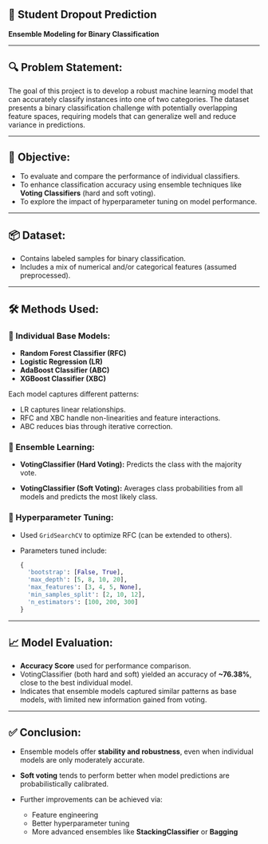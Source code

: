 
## 🧠 **Student Dropout Prediction**

**Ensemble Modeling for Binary Classification**

---

## 🔍 **Problem Statement:**

The goal of this project is to develop a robust machine learning model that can accurately classify instances into one of two categories. The dataset presents a binary classification challenge with potentially overlapping feature spaces, requiring models that can generalize well and reduce variance in predictions.

---

## 🎯 **Objective:**

* To evaluate and compare the performance of individual classifiers.
* To enhance classification accuracy using ensemble techniques like **Voting Classifiers** (hard and soft voting).
* To explore the impact of hyperparameter tuning on model performance.

---

## 📦 **Dataset:**

* Contains labeled samples for binary classification.
* Includes a mix of numerical and/or categorical features (assumed preprocessed).

---

## 🛠️ **Methods Used:**

### 🔹 Individual Base Models:

* **Random Forest Classifier (RFC)**
* **Logistic Regression (LR)**
* **AdaBoost Classifier (ABC)**
* **XGBoost Classifier (XBC)**

Each model captures different patterns:

* LR captures linear relationships.
* RFC and XBC handle non-linearities and feature interactions.
* ABC reduces bias through iterative correction.

### 🔹 Ensemble Learning:

* **VotingClassifier (Hard Voting):**
  Predicts the class with the majority vote.

* **VotingClassifier (Soft Voting):**
  Averages class probabilities from all models and predicts the most likely class.

### 🔹 Hyperparameter Tuning:

* Used `GridSearchCV` to optimize RFC (can be extended to others).
* Parameters tuned include:

  ```python
  {
    'bootstrap': [False, True],
    'max_depth': [5, 8, 10, 20],
    'max_features': [3, 4, 5, None],
    'min_samples_split': [2, 10, 12],
    'n_estimators': [100, 200, 300]
  }
  ```

---

## 📈 **Model Evaluation:**

* **Accuracy Score** used for performance comparison.
* VotingClassifier (both hard and soft) yielded an accuracy of **\~76.38%**, close to the best individual model.
* Indicates that ensemble models captured similar patterns as base models, with limited new information gained from voting.

---

## ✅ **Conclusion:**

* Ensemble models offer **stability and robustness**, even when individual models are only moderately accurate.
* **Soft voting** tends to perform better when model predictions are probabilistically calibrated.
* Further improvements can be achieved via:

  * Feature engineering
  * Better hyperparameter tuning
  * More advanced ensembles like **StackingClassifier** or **Bagging**
